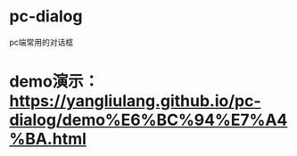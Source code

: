 # pc-dialog
pc端常用的对话框

# demo演示：https://yangliulang.github.io/pc-dialog/demo%E6%BC%94%E7%A4%BA.html
